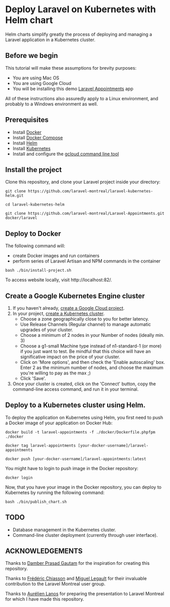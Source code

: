 # Deploy Laravel on Kubernetes with Helm chart

Helm charts simplify greatly the process of deploying and managing a Laravel application in a Kubernetes cluster.

## Before we begin

This tutorial will make these assumptions for brevity purposes:

- You are using Mac OS
- You are using Google Cloud
- You will be installing this demo [Laravel Appointments](https://github.com/laravel-montreal/Laravel-Appointments) app

All of these instructions also assuredly apply to a Linux environment, and probably to a Windows environment as well.

## Prerequisites

- Install [Docker](https://hub.docker.com/?overlay=onboarding)
- Install [Docker Compose](https://docs.docker.com/compose/install/)
- Install [Helm](https://github.com/helm/helm#install)
- Install [Kubernetes](https://kubernetes.io/docs/tasks/tools/install-kubectl/)
- Install and configure the [gcloud command line tool](https://cloud.google.com/sdk/docs/quickstarts)

## Install the project

Clone this repository, and clone your Laravel project inside your directory:

```
git clone https://github.com/laravel-montreal/laravel-kubernetes-helm.git

cd laravel-kubernetes-helm

git clone https://github.com/laravel-montreal/Laravel-Appointments.git docker/laravel
```

## Deploy to Docker

The following command will:

- create Docker images and run containers
- perform series of Laravel Artisan and NPM commands in the container

```
bash ./bin/install-project.sh
```

To access website locally, visit http://localhost:82/.

## Create a Google Kubernetes Engine cluster

1. If you haven't already, [create a Google Cloud project](https://console.cloud.google.com/projectcreate).
2. In your project, [create a Kubernetes cluster](https://console.cloud.google.com/kubernetes/add).
   - Choose a zone geographically close to you for better latency.
   - Use Release Channels (Regular channel) to manage automatic upgrades of your cluster.
   - Choose a minimum of 2 nodes in your Number of nodes (ideally min. 3)
   - Choose a g1-small Machine type instead of n1-standard-1 (or more) if you just want to test. Be mindful that this choice will have an significative impact on the price of your cluster.
   - Click on 'More options', and then check the 'Enable autoscaling' box. Enter 2 as the minimum number of nodes, and choose the maximum you're willing to pay as the max ;)
   - Click 'Save'.
3. Once your cluster is created, click on the 'Connect' button, copy the command-line access command, and run it in your terminal.

## Deploy to a Kubernetes cluster using Helm.

To deploy the application on Kubernetes using Helm, you first need to push a Docker image of your application on Docker Hub:

```
docker build -t laravel-appointments -f ./docker/Dockerfile.phpfpm ./docker

docker tag laravel-appointments [your-docker-username]/laravel-appointments

docker push [your-docker-username]/laravel-appointments:latest
```

You might have to login to push image in the Docker repository:

```
docker login
```

Now, that you have your image in the Docker repository, you can deploy to Kubernetes by running the following command:

```
bash ./bin/publish_chart.sh
```

## TODO

- Database management in the Kubernetes cluster.
- Command-line cluster deployment (currently through user interface).

## ACKNOWLEDGEMENTS

Thanks to [Damber Prasad Gautam](https://github.com/dambergautam) for the inspiration for creating this repository.

Thanks to [Frédéric Chiasson](https://github.com/cariboufute) and [Miguel Legault](https://github.com/mlatjac) for their invaluable contribution to the Laravel Montreal user group.

Thanks to [Aurélien Lanos]() for preparing the presentation to Laravel Montreal for which I have made this repository.
